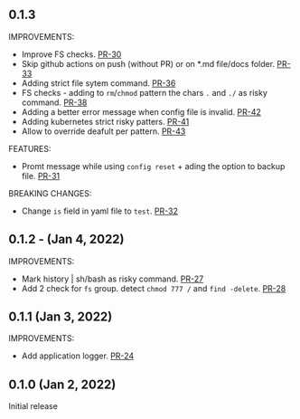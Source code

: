## 0.1.3 

IMPROVEMENTS:
* Improve FS checks. [PR-30](https://github.com/kaplanelad/shellfirm/pull/30)
* Skip github actions on push (without PR) or on *.md file/docs folder. [PR-33](https://github.com/kaplanelad/shellfirm/pull/33) 
* Adding strict file sytem command. [PR-36](https://github.com/kaplanelad/shellfirm/pull/36)
* FS checks - adding to `rm`/`chmod` pattern the chars `.` and `./` as risky command. [PR-38](https://github.com/kaplanelad/shellfirm/pull/38)
* Adding a better error message when config file is invalid. [PR-42](https://github.com/kaplanelad/shellfirm/pull/42)
* Adding kubernetes strict risky patters. [PR-41](https://github.com/kaplanelad/shellfirm/pull/41)
* Allow to override deafult per pattern. [PR-43](https://github.com/kaplanelad/shellfirm/pull/43)

FEATURES:
* Promt message while using `config reset` + ading the option to backup file. [PR-31](https://github.com/kaplanelad/shellfirm/pull/31)

BREAKING CHANGES:
* Change `is` field in yaml file to `test`. [PR-32](https://github.com/kaplanelad/shellfirm/pull/32)

## 0.1.2 - (Jan 4, 2022)

IMPROVEMENTS:
* Mark history | sh/bash as risky command. [PR-27](https://github.com/kaplanelad/shellfirm/pull/27)
* Add 2 check for `fs` group. detect `chmod 777 /` and `find -delete`. [PR-28](https://github.com/kaplanelad/shellfirm/pull/28)

## 0.1.1 (Jan 3, 2022)

IMPROVEMENTS:

* Add application logger. [PR-24](https://github.com/kaplanelad/shellfirm/pull/24)

## 0.1.0 (Jan 2, 2022)
Initial release
